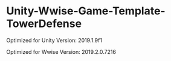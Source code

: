 # Unity-Wwise-Game-Template-TowerDefense

Optimized for Unity Version: 
2019.1.9f1

Optimized for Wwise Version: 
2019.2.0.7216
